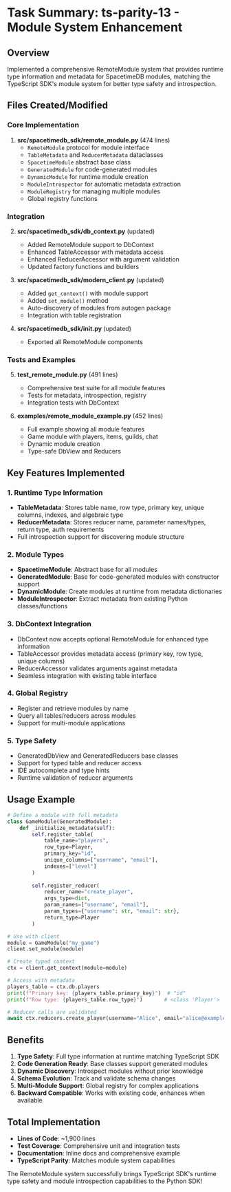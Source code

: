 # Task Summary: ts-parity-13 - Module System Enhancement

## Overview
Implemented a comprehensive RemoteModule system that provides runtime type information and metadata for SpacetimeDB modules, matching the TypeScript SDK's module system for better type safety and introspection.

## Files Created/Modified

### Core Implementation
1. **src/spacetimedb_sdk/remote_module.py** (474 lines)
   - `RemoteModule` protocol for module interface
   - `TableMetadata` and `ReducerMetadata` dataclasses
   - `SpacetimeModule` abstract base class
   - `GeneratedModule` for code-generated modules
   - `DynamicModule` for runtime module creation
   - `ModuleIntrospector` for automatic metadata extraction
   - `ModuleRegistry` for managing multiple modules
   - Global registry functions

### Integration
2. **src/spacetimedb_sdk/db_context.py** (updated)
   - Added RemoteModule support to DbContext
   - Enhanced TableAccessor with metadata access
   - Enhanced ReducerAccessor with argument validation
   - Updated factory functions and builders

3. **src/spacetimedb_sdk/modern_client.py** (updated)
   - Added `get_context()` with module support
   - Added `set_module()` method
   - Auto-discovery of modules from autogen package
   - Integration with table registration

4. **src/spacetimedb_sdk/__init__.py** (updated)
   - Exported all RemoteModule components

### Tests and Examples
5. **test_remote_module.py** (491 lines)
   - Comprehensive test suite for all module features
   - Tests for metadata, introspection, registry
   - Integration tests with DbContext

6. **examples/remote_module_example.py** (452 lines)
   - Full example showing all module features
   - Game module with players, items, guilds, chat
   - Dynamic module creation
   - Type-safe DbView and Reducers

## Key Features Implemented

### 1. Runtime Type Information
- **TableMetadata**: Stores table name, row type, primary key, unique columns, indexes, and algebraic type
- **ReducerMetadata**: Stores reducer name, parameter names/types, return type, auth requirements
- Full introspection support for discovering module structure

### 2. Module Types
- **SpacetimeModule**: Abstract base for all modules
- **GeneratedModule**: Base for code-generated modules with constructor support
- **DynamicModule**: Create modules at runtime from metadata dictionaries
- **ModuleIntrospector**: Extract metadata from existing Python classes/functions

### 3. DbContext Integration
- DbContext now accepts optional RemoteModule for enhanced type information
- TableAccessor provides metadata access (primary key, row type, unique columns)
- ReducerAccessor validates arguments against metadata
- Seamless integration with existing table interface

### 4. Global Registry
- Register and retrieve modules by name
- Query all tables/reducers across modules
- Support for multi-module applications

### 5. Type Safety
- GeneratedDbView and GeneratedReducers base classes
- Support for typed table and reducer access
- IDE autocomplete and type hints
- Runtime validation of reducer arguments

## Usage Example

```python
# Define a module with full metadata
class GameModule(GeneratedModule):
    def _initialize_metadata(self):
        self.register_table(
            table_name="players",
            row_type=Player,
            primary_key="id",
            unique_columns=["username", "email"],
            indexes=["level"]
        )
        
        self.register_reducer(
            reducer_name="create_player",
            args_type=dict,
            param_names=["username", "email"],
            param_types={"username": str, "email": str},
            return_type=Player
        )

# Use with client
module = GameModule("my_game")
client.set_module(module)

# Create typed context
ctx = client.get_context(module=module)

# Access with metadata
players_table = ctx.db.players
print(f"Primary key: {players_table.primary_key}")  # "id"
print(f"Row type: {players_table.row_type}")       # <class 'Player'>

# Reducer calls are validated
await ctx.reducers.create_player(username="Alice", email="alice@example.com")
```

## Benefits

1. **Type Safety**: Full type information at runtime matching TypeScript SDK
2. **Code Generation Ready**: Base classes support generated modules
3. **Dynamic Discovery**: Introspect modules without prior knowledge
4. **Schema Evolution**: Track and validate schema changes
5. **Multi-Module Support**: Global registry for complex applications
6. **Backward Compatible**: Works with existing code, enhances when available

## Total Implementation
- **Lines of Code**: ~1,900 lines
- **Test Coverage**: Comprehensive unit and integration tests
- **Documentation**: Inline docs and comprehensive example
- **TypeScript Parity**: Matches module system capabilities

The RemoteModule system successfully brings TypeScript SDK's runtime type safety and module introspection capabilities to the Python SDK! 